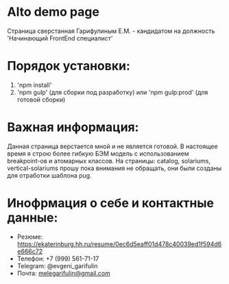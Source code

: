 # Alto demo page
Страница сверстанная Гарифулиным Е.М. - кандидатом на должность 'Начинающий FrontEnd специалист'

Порядок установки:
========================
1.	 'npm install'
2.	 'npm gulp' (для сборки под разработку) или 'npm gulp:prod' (для готовой сборки)

Важная информация:
========================
Данная страница верстается мной и не является готовой. В настоящее время я строю более гибкую БЭМ модель с использованием breakpoint-ов и атомарных классов. На страницы: catalog, solariums, vertical-solariums прошу пока внимания не обращать, они были созданы для отработки шаблона pug.

Инофрмация о себе и контактные данные:
========================
* Резюме: https://ekaterinburg.hh.ru/resume/0ec6d5eaff01d478c40039ed1f594d6e666c72
* Телефон: +7 (999) 561-71-17
* Telegram: @evgeni_garifulin
* Почта: melegarifulin@gmail.com
